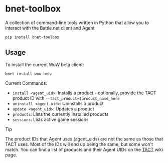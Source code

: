 # bnet-toolbox
A collection of command-line tools written in Python that allow you to interact with the Battle.net client and Agent

```
pip install bnet-toolbox
```

## Usage
To install the current WoW beta client:
```
bnet install wow_beta
```

Current Commands:
- `install <agent_uid>`: Installs a product - optionally, provide the TACT product ID with `--tact_product=$product_name_here`
- `uninstall <agent_uid>`: Uninstalls a product
- `update <agent_uid>`: Updates a product
- `products`: Lists the currently installed products
- `sessions`: Lists active game sessions

> [!TIP]
> The product IDs that Agent uses (agent_uids) are not the same as those that TACT uses. Most of the IDs will end up being the same, but some won't match.
> You can find a list of products and their Agent UIDs on the [TACT](https://wowdev.wiki/TACT#Product_Information) wiki page.